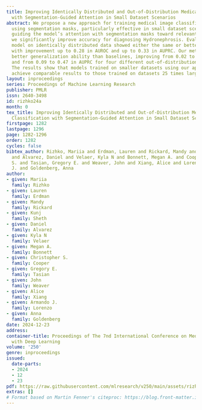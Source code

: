 ```yaml
---
title: Improving Identically Distributed and Out-of-Distribution Medical Image Classification
  with Segmentation-Guided Attention in Small Dataset Scenarios
abstract: We propose a new approach for training medical image classification models
  using segmentation masks, particularly effective in small dataset scenarios. By
  guiding the model’s attention with segmentation masks toward relevant features,
  we significantly improve accuracy for diagnosing Hydronephrosis. Evaluation of our
  model on identically distributed data showed either the same or better performance
  with improvement up to 0.28 in AUROC and up to 0.33 in AUPRC. Our method showed
  better generalization ability than baselines, improving from 0.02 to 0.75 in AUROC
  and from 0.09 to 0.47 in AUPRC for four different out-of-distribution datasets.
  The results show that models trained on smaller datasets using our approach can
  achieve comparable results to those trained on datasets 25 times larger.
layout: inproceedings
series: Proceedings of Machine Learning Research
publisher: PMLR
issn: 2640-3498
id: rizhko24a
month: 0
tex_title: Improving Identically Distributed and Out-of-Distribution Medical Image
  Classification with Segmentation-Guided Attention in Small Dataset Scenarios
firstpage: 1282
lastpage: 1296
page: 1282-1296
order: 1282
cycles: false
bibtex_author: Rizhko, Mariia and Erdman, Lauren and Rickard, Mandy and Sheth, Kunj
  and Alvarez, Daniel and Velaer, Kyla N and Bonnett, Megan A. and Cooper, Christopher
  S. and Tasian, Gregory E. and Weaver, John and Xiang, Alice and Lorenzo, Armando
  J. and Goldenberg, Anna
author:
- given: Mariia
  family: Rizhko
- given: Lauren
  family: Erdman
- given: Mandy
  family: Rickard
- given: Kunj
  family: Sheth
- given: Daniel
  family: Alvarez
- given: Kyla N
  family: Velaer
- given: Megan A.
  family: Bonnett
- given: Christopher S.
  family: Cooper
- given: Gregory E.
  family: Tasian
- given: John
  family: Weaver
- given: Alice
  family: Xiang
- given: Armando J.
  family: Lorenzo
- given: Anna
  family: Goldenberg
date: 2024-12-23
address:
container-title: Proceedings of The 7nd International Conference on Medical Imaging
  with Deep Learning
volume: '250'
genre: inproceedings
issued:
  date-parts:
  - 2024
  - 12
  - 23
pdf: https://raw.githubusercontent.com/mlresearch/v250/main/assets/rizhko24a/rizhko24a.pdf
extras: []
# Format based on Martin Fenner's citeproc: https://blog.front-matter.io/posts/citeproc-yaml-for-bibliographies/
---
```

